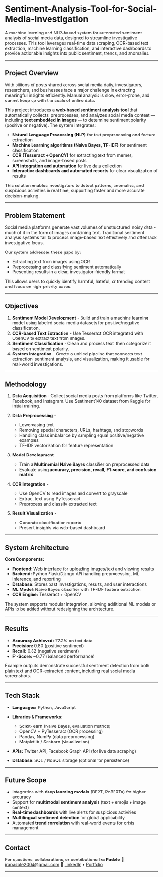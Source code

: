 # Sentiment-Analysis-Tool-for-Social-Media-Investigation

A machine learning and NLP-based system for automated sentiment analysis of social media data, designed to streamline investigative processes. This tool leverages real-time data scraping, OCR-based text extraction, machine learning classification, and interactive dashboards to provide actionable insights into public sentiment, trends, and anomalies.

---

## Project Overview

With billions of posts shared across social media daily, investigators, researchers, and businesses face a major challenge in extracting meaningful insights efficiently. Manual analysis is slow, error-prone, and cannot keep up with the scale of online data.

This project introduces a **web-based sentiment analysis tool** that automatically collects, preprocesses, and analyzes social media content — including **text embedded in images** — to determine sentiment polarity (positive or negative). The system integrates:

* **Natural Language Processing (NLP)** for text preprocessing and feature extraction
* **Machine Learning algorithms (Naive Bayes, TF-IDF)** for sentiment classification
* **OCR (Tesseract + OpenCV)** for extracting text from memes, screenshots, and image-based posts
* **API integration and automation** for live data collection
* **Interactive dashboards and automated reports** for clear visualization of results

This solution enables investigators to detect patterns, anomalies, and suspicious activities in real time, supporting faster and more accurate decision-making.

---

## Problem Statement

Social media platforms generate vast volumes of unstructured, noisy data - much of it in the form of images containing text. Traditional sentiment analysis systems fail to process image-based text effectively and often lack investigative focus.

Our system addresses these gaps by:

* Extracting text from images using OCR
* Preprocessing and classifying sentiment automatically
* Presenting results in a clear, investigator-friendly format

This allows users to quickly identify harmful, hateful, or trending content and focus on high-priority cases.

---

## Objectives

1. **Sentiment Model Development** - Build and train a machine learning model using labeled social media datasets for positive/negative classification.
2. **OCR-based Text Extraction** - Use Tesseract OCR integrated with OpenCV to extract text from images.
3. **Sentiment Classification** - Clean and process text, then categorize it based on sentiment polarity.
4. **System Integration** - Create a unified pipeline that connects text extraction, sentiment analysis, and visualization, making it usable for real-world investigations.

---

## Methodology

1. **Data Acquisition** - Collect social media posts from platforms like Twitter, Facebook, and Instagram. Use Sentiment140 dataset from Kaggle for initial training.

2. **Data Preprocessing** -

   * Lowercasing text
   * Removing special characters, URLs, hashtags, and stopwords
   * Handling class imbalance by sampling equal positive/negative examples
   * TF-IDF vectorization for feature representation

3. **Model Development** -

   * Train a **Multinomial Naive Bayes** classifier on preprocessed data
   * Evaluate using **accuracy, precision, recall, F1-score, and confusion matrix**

4. **OCR Integration** -

   * Use OpenCV to read images and convert to grayscale
   * Extract text using PyTesseract
   * Preprocess and classify extracted text

5. **Result Visualization** -

   * Generate classification reports
   * Present insights via web-based dashboard

---

## System Architecture

**Core Components:**

* **Frontend:** Web interface for uploading images/text and viewing results
* **Backend:** Python Flask/Django API handling preprocessing, ML inference, and reporting
* **Database:** Stores past investigations, results, and user interactions
* **ML Model:** Naive Bayes classifier with TF-IDF feature extraction
* **OCR Engine:** Tesseract + OpenCV

The system supports modular integration, allowing additional ML models or APIs to be added without redesigning the architecture.

---

## Results

* **Accuracy Achieved:** 77.2% on test data
* **Precision:** 0.80 (positive sentiment)
* **Recall:** 0.82 (negative sentiment)
* **F1-Score:** \~0.77 (balanced performance)

Example outputs demonstrate successful sentiment detection from both plain text and OCR-extracted content, including real social media screenshots.

---

## Tech Stack

* **Languages:** Python, JavaScript
* **Libraries & Frameworks:**

  * Scikit-learn (Naive Bayes, evaluation metrics)
  * OpenCV + PyTesseract (OCR processing)
  * Pandas, NumPy (data preprocessing)
  * Matplotlib / Seaborn (visualization)
* **APIs:** Twitter API, Facebook Graph API (for live data scraping)
* **Database:** SQL / NoSQL storage (optional for persistence)

---

## Future Scope

* Integration with **deep learning models** (BERT, RoBERTa) for higher accuracy
* Support for **multimodal sentiment analysis** (text + emojis + image context)
* **Real-time dashboards** with live alerts for suspicious activities
* **Multilingual sentiment detection** for global applicability
* Automated **trend correlation** with real-world events for crisis management

---

## Contact

For questions, collaborations, or contributions:
**Ira Padole**
📧 [irapadole2004@gmail.com](mailto:irapadole2004@gmail.com)
🔗 [LinkedIn](https://www.linkedin.com/in/ira-padole-3487062b4) • [Portfolio](https://irapadole.com)

---
